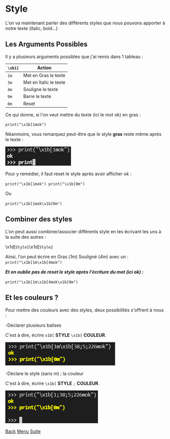 # Style

L'on va maintenant parler des différents styles que nous pouvons apporter à notre texte (italic, bold...)

## Les Arguments Possibles

Il y a plusieurs arguments possibles que j'ai remis dans 1 tableau :

|``\xb1[``|Action                 |
|---------|-----------------------|
|``1m``   |Met en Gras le texte   |
|``3m``   |Met en Italic le texte |
|``4m``   |Souligne le texte      |
|``9m``   |Barre le texte         |
|``0m``   |Reset                  |

Ce qui donne, si l'on veut mettre du texte (ici le mot ok) en gras :

```
print("\x1b[1mok")
```

Néanmoins, vous remarquez peut-être que le style **gras** reste même après le texte :

<img src="/img2.PNG">

Pour y remédier, il faut reset le style après avoir afficher *ok* :

``
print("\x1b[1mok")
print("\x1b[0m")
``

Ou

``
print("\x1b[1mok\x1b[0m")
``

## Combiner des styles

L'on peut aussi combiner/associer différents style en les écrivant les uns à la suite des autres :

\x1d[``Style1``\x1d[``Style2``

Ainsi, l'on peut écrire en Gras (*1m*) Souligné (*4m)* avec un : ``print("\x1b[1m\x1b[4mok")``

***Et on oublie pas de reset le style après l'écriture du mot (ici ok) :***

``
print("\x1b[1m\x1b[4mok\x1b[0m")
``

## Et les couleurs ?

Pour mettre des couleurs avec des styles, deux possibilités s'offrent à nous :
  
  -Déclarer plusieurs balises
  
C'est à dire, écrire ``x1b[`` **STYLE** ``\x1b[`` **COULEUR**.

<img src="/img3.PNG">

  -Déclare le style (sans m) ; la couleur
 
C'est à dire, écrire ``\x1b[`` **STYLE** ``;`` **COULEUR**.

<img src="/img4.PNG">

[Back](/c1.md)
[Menu](/README.md)
[Suite](/c3.md)

